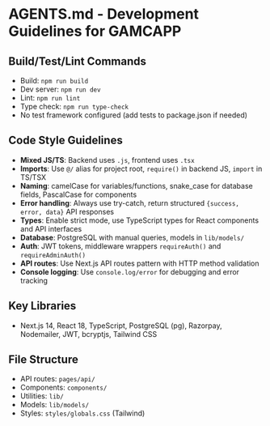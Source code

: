 # AGENTS.md - Development Guidelines for GAMCAPP

## Build/Test/Lint Commands
- Build: `npm run build`
- Dev server: `npm run dev`
- Lint: `npm run lint` 
- Type check: `npm run type-check`
- No test framework configured (add tests to package.json if needed)

## Code Style Guidelines
- **Mixed JS/TS**: Backend uses `.js`, frontend uses `.tsx`
- **Imports**: Use `@/` alias for project root, `require()` in backend JS, `import` in TS/TSX
- **Naming**: camelCase for variables/functions, snake_case for database fields, PascalCase for components
- **Error handling**: Always use try-catch, return structured `{success, error, data}` API responses
- **Types**: Enable strict mode, use TypeScript types for React components and API interfaces
- **Database**: PostgreSQL with manual queries, models in `lib/models/`
- **Auth**: JWT tokens, middleware wrappers `requireAuth()` and `requireAdminAuth()`
- **API routes**: Use Next.js API routes pattern with HTTP method validation
- **Console logging**: Use `console.log/error` for debugging and error tracking

## Key Libraries
- Next.js 14, React 18, TypeScript, PostgreSQL (pg), Razorpay, Nodemailer, JWT, bcryptjs, Tailwind CSS

## File Structure
- API routes: `pages/api/`
- Components: `components/`
- Utilities: `lib/`
- Models: `lib/models/`
- Styles: `styles/globals.css` (Tailwind)